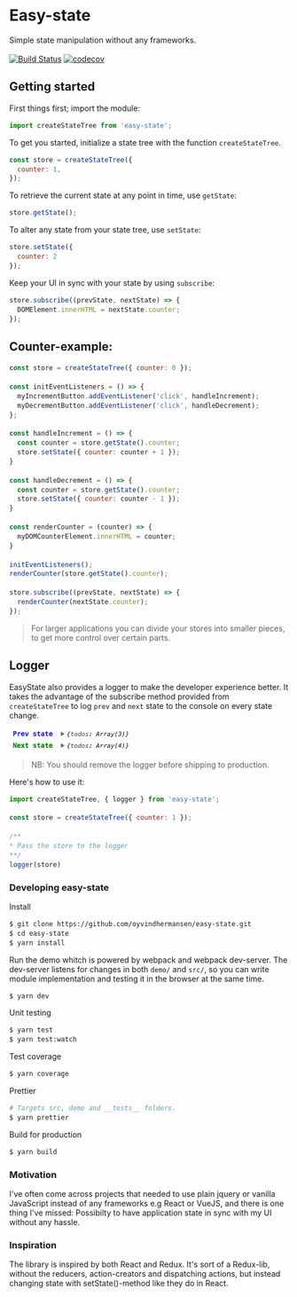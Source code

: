 # Easy-state
Simple state manipulation without any frameworks.
<br><br>
[![Build Status](https://travis-ci.org/oyvindhermansen/easy-state.svg?branch=master)](https://travis-ci.org/oyvindhermansen/easy-state) [![codecov](https://codecov.io/gh/oyvindhermansen/easy-state/branch/master/graph/badge.svg)](https://codecov.io/gh/oyvindhermansen/easy-state)

## Getting started
First things first; import the module:
```js
import createStateTree from 'easy-state';
```
To get you started, initialize a state tree with the function `createStateTree`.
```js
const store = createStateTree({
  counter: 1,
});
```
To retrieve the current state at any point in time, use `getState`:
```js
store.getState();
```
To alter any state from your state tree, use `setState`:
```js
store.setState({
  counter: 2
});
```
Keep your UI in sync with your state by using `subscribe`:
```js
store.subscribe((prevState, nextState) => {
  DOMElement.innerHTML = nextState.counter;
});
```

## Counter-example:
```js
const store = createStateTree({ counter: 0 });

const initEventListeners = () => {
  myIncrementButton.addEventListener('click', handleIncrement);
  myDecrementButton.addEventListener('click', handleDecrement);
};

const handleIncrement = () => {
  const counter = store.getState().counter;
  store.setState({ counter: counter + 1 });
}

const handleDecrement = () => {
  const counter = store.getState().counter;
  store.setState({ counter: counter - 1 });
}

const renderCounter = (counter) => {
  myDOMCounterElement.innerHTML = counter;
}

initEventListeners();
renderCounter(store.getState().counter);

store.subscribe((prevState, nextState) => {
  renderCounter(nextState.counter);
});
```

> For larger applications you can divide your stores into
> smaller pieces, to get more control over certain parts.

## Logger
EasyState also provides a logger to make the developer experience better.
It takes the advantage of the subscribe method provided from `createStateTree` to log `prev` and `next` state to the console on every state change.

![alt text](./demo/logger_easy_state.png)

> NB: You should remove the logger before shipping to production.

Here's how to use it:
```js
import createStateTree, { logger } from 'easy-state';

const store = createStateTree({ counter: 1 });

/**
* Pass the store to the logger
**/
logger(store)
```

### Developing easy-state

Install
```sh
$ git clone https://github.com/oyvindhermansen/easy-state.git
$ cd easy-state
$ yarn install
```

Run the demo whitch is powered by webpack and webpack dev-server.
The dev-server listens for changes in both `demo/` and `src/`, so you can write module implementation and testing it in the browser at the same time.
```sh
$ yarn dev
```

Unit testing
```sh
$ yarn test
$ yarn test:watch
```

Test coverage
```sh
$ yarn coverage
```

Prettier
```sh
# Targets src, demo and __tests__ folders.
$ yarn prettier
```

Build for production
```sh
$ yarn build
```


### Motivation
I've often come across projects that needed to use plain jquery or vanilla JavaScript instead of any frameworks e.g React or VueJS, and there is one thing I've missed: Possibilty to have application state in sync with my UI without any hassle.

### Inspiration
The library is inspired by both React and Redux. It's sort of a Redux-lib, without the reducers, action-creators and dispatching actions, but instead changing state with setState()-method like they do in React.
